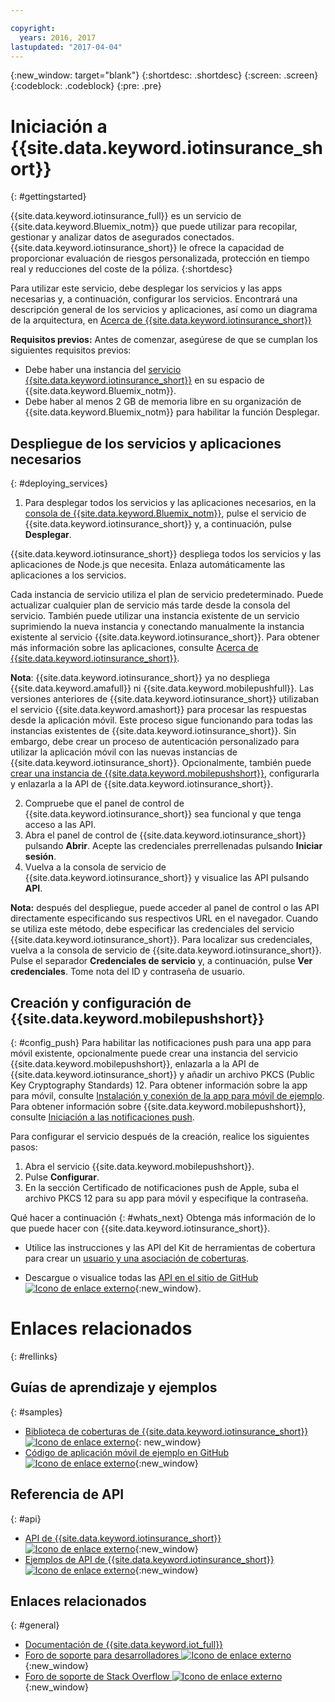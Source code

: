 ```yaml
---

copyright:
  years: 2016, 2017
lastupdated: "2017-04-04"
---
```


<!-- Common attributes used in the template are defined as follows: -->
{:new_window: target="blank"}
{:shortdesc: .shortdesc}
{:screen: .screen}
{:codeblock: .codeblock}
{:pre: .pre}


<!-- {{site.data.keyword.iotinsurance_full}}  {{site.data.keyword.iotinsurance_short}}  -->


# Iniciación a {{site.data.keyword.iotinsurance_short}}
{: #gettingstarted}

{{site.data.keyword.iotinsurance_full}} es un servicio de {{site.data.keyword.Bluemix_notm}} que puede utilizar para recopilar, gestionar y analizar datos de asegurados conectados. {{site.data.keyword.iotinsurance_short}} le ofrece la capacidad de proporcionar evaluación de riesgos personalizada, protección en tiempo real y reducciones del coste de la póliza.
{:shortdesc}

Para utilizar este servicio, debe desplegar los servicios y las apps necesarias y, a continuación, configurar los servicios. Encontrará una descripción general de los servicios y aplicaciones, así como un diagrama de la arquitectura, en [Acerca de {{site.data.keyword.iotinsurance_short}}](iotinsurance_overview.html)

**Requisitos previos:** Antes de comenzar, asegúrese de que se cumplan los siguientes requisitos previos:
- Debe haber una instancia del [servicio {{site.data.keyword.iotinsurance_short}}](https://console.ng.bluemix.net/catalog/services/iot-for-insurance/) en su espacio de {{site.data.keyword.Bluemix_notm}}.
- Debe haber al menos 2 GB de memoria libre en su organización de {{site.data.keyword.Bluemix_notm}} para habilitar la función Desplegar.

## Despliegue de los servicios y aplicaciones necesarios
{: #deploying_services}

1. Para desplegar todos los servicios y las aplicaciones necesarios, en la [consola de {{site.data.keyword.Bluemix_notm}}](https://console.ng.bluemix.net/#all-items), pulse el servicio de {{site.data.keyword.iotinsurance_short}} y, a continuación, pulse **Desplegar**.

  {{site.data.keyword.iotinsurance_short}} despliega todos los servicios y las aplicaciones de Node.js que necesita. Enlaza automáticamente las aplicaciones a los servicios.

  Cada instancia de servicio utiliza el plan de servicio predeterminado. Puede actualizar cualquier plan de servicio más tarde desde la consola del servicio. También puede utilizar una instancia existente de un servicio suprimiendo la nueva instancia y conectando manualmente la instancia existente al servicio {{site.data.keyword.iotinsurance_short}}. Para obtener más información sobre las aplicaciones, consulte [Acerca de {{site.data.keyword.iotinsurance_short}}](iotinsurance_overview.html).

  **Nota**: {{site.data.keyword.iotinsurance_short}} ya no despliega {{site.data.keyword.amafull}} ni {{site.data.keyword.mobilepushfull}}. Las versiones anteriores de {{site.data.keyword.iotinsurance_short}} utilizaban el servicio {{site.data.keyword.amashort}} para procesar las respuestas desde la aplicación móvil. Este proceso sigue funcionando para todas las instancias existentes de {{site.data.keyword.iotinsurance_short}}. Sin embargo, debe crear un proceso de autenticación personalizado para utilizar la aplicación móvil con las nuevas instancias de {{site.data.keyword.iotinsurance_short}}. Opcionalmente, también puede [crear una instancia de {{site.data.keyword.mobilepushshort}}](https://console.ng.bluemix.net/docs/services/mobilepush/index.html), configurarla y enlazarla a la API de {{site.data.keyword.iotinsurance_short}}.

2. Compruebe que el panel de control de {{site.data.keyword.iotinsurance_short}} sea funcional y que tenga acceso a las API.
  1. Abra el panel de control de {{site.data.keyword.iotinsurance_short}} pulsando **Abrir**. Acepte las credenciales prerrellenadas pulsando **Iniciar sesión**.
  2. Vuelva a la consola de servicio de {{site.data.keyword.iotinsurance_short}} y visualice las API pulsando **API**.

  **Nota:** después del despliegue, puede acceder al panel de control o las API directamente especificando sus respectivos URL en el navegador. Cuando se utiliza este método, debe especificar las credenciales del servicio {{site.data.keyword.iotinsurance_short}}. Para localizar sus credenciales, vuelva a la consola de servicio de {{site.data.keyword.iotinsurance_short}}. Pulse el separador **Credenciales de servicio** y, a continuación, pulse **Ver credenciales**. Tome nota del ID y contraseña de usuario.


<!--
## Configuring
{: #iot4i_configservices}



### Configuring {{site.data.keyword.amashort}}
{: #config_ama}
1. Return to your Bluemix console. All apps and services that were deployed by {{site.data.keyword.iotinsurance_short}} are displayed.

2. Copy the URL of the {{site.data.keyword.iotinsurance_short}} API application. Right-click the API application and select **Copy Link Location**.

3. Open the {{site.data.keyword.amashort}} service. The service is available in the Services section of your {{site.data.keyword.Bluemix_notm}} console.

4. Enable authentication by clicking **On**.

5. In the **Custom** section, enter the following authentication credentials:

  - **Realm name**: `IoT4I`

  - **Custom Identity Provider Url**: Paste the URL of the API application that you copied in a previous step.

  - **Your Web Application Redirect URIs**: Leave this field blank.

6. Save your settings. You can now return to the {{site.data.keyword.iotinsurance_short}} service console or your {{site.data.keyword.Bluemix_notm}} console.
-->


## Creación y configuración de {{site.data.keyword.mobilepushshort}}
{: #config_push}
Para habilitar las notificaciones push para una app para móvil existente, opcionalmente puede crear una instancia del servicio {{site.data.keyword.mobilepushshort}}, enlazarla a la API de {{site.data.keyword.iotinsurance_short}} y añadir un archivo PKCS (Public Key Cryptography Standards) 12. Para obtener información sobre la app para móvil, consulte [Instalación y conexión de la app para móvil de ejemplo](iotinsurance_mobile_app.html). Para obtener información sobre {{site.data.keyword.mobilepushshort}}, consulte [Iniciación a las notificaciones push](https://console.ng.bluemix.net/docs/services/mobilepush/index.html).

Para configurar el servicio después de la creación, realice los siguientes pasos:

  1. Abra el servicio {{site.data.keyword.mobilepushshort}}.
  2. Pulse **Configurar**.
  3. En la sección Certificado de notificaciones push de Apple, suba el archivo PKCS 12 para su app para móvil y especifique la contraseña.


Qué hacer a continuación
{: #whats_next}
Obtenga más información de lo que puede hacer con {{site.data.keyword.iotinsurance_short}}.

- Utilice las instrucciones y las API del Kit de herramientas de cobertura para crear un [usuario y una asociación de coberturas](iotinsurance_shield_toolkit.html).
<!-- - Install and connect the [sample mobile app](iotinsurance_mobile_app.html). -->
- Descargue o visualice todas las [API en el sitio de GitHub ![Icono de enlace externo](../../icons/launch-glyph.svg)](https://github.com/IBM-Bluemix/iot4i-api-examples-nodejs/#iot-for-insurance-api-examples){:new_window}.

# Enlaces relacionados
{: #rellinks}

## Guías de aprendizaje y ejemplos
{: #samples}
* [Biblioteca de coberturas de {{site.data.keyword.iotinsurance_short}} ![Icono de enlace externo](../../icons/launch-glyph.svg)](https://github.com/ibm-watson-iot/ioti-shields){: new_window}
* [Código de aplicación móvil de ejemplo en GitHub ![Icono de enlace externo](../../icons/launch-glyph.svg)](https://github.com/ibm-watson-iot/ioti-mobile){:new_window}

## Referencia de API
{: #api}
* [API de {{site.data.keyword.iotinsurance_short}} ![Icono de enlace externo](../../icons/launch-glyph.svg)](https://iot4i-api-docs.mybluemix.net/){:new_window}
* [Ejemplos de API de {{site.data.keyword.iotinsurance_short}} ![Icono de enlace externo](../../icons/launch-glyph.svg)](https://github.com/IBM-Bluemix/iot4i-api-examples-nodejs/#iot-for-insurance-api-examples){:new_window}


## Enlaces relacionados
{: #general}
* [Documentación de {{site.data.keyword.iot_full}}](https://console.ng.bluemix.net/docs/services/IoT/index.html)
* [Foro de soporte para desarrolladores ![Icono de enlace externo](../../icons/launch-glyph.svg)](https://developer.ibm.com/answers/search.html?f=&type=question&redirect=search%2Fsearch&sort=relevance&q=%2B[iot]%20%2B[bluemix]){:new_window}
* [Foro de soporte de Stack Overflow ![Icono de enlace externo](../../icons/launch-glyph.svg)](http://stackoverflow.com/questions/tagged/ibm-bluemix){:new_window}
